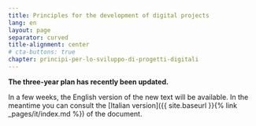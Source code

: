 ```yaml
---
title: Principles for the development of digital projects
lang: en
layout: page
separator: curved
title-alignment: center
# cta-buttons: true
chapter: principi-per-lo-sviluppo-di-progetti-digitali
---
```

**The three-year plan has recently been updated.**

In a few weeks, the English version of the new text will be available.
In the meantime you can consult the [Italian version]({{ site.baseurl }}{% link _pages/it/index.md %}) of the document.

<!-- The principles for the development of digital projects are considered fundamental for the realisation of the projects contained in the Three-Year Plan and, as such, are recommended.

The principles are arrangements both practical in nature - related to the project management - and with a contractual and administrative purpose (drafting the contract, defining the objectives and the procurement of resources.)

Additionally contained within the principles are the elements to be considered in the preparation phase of a digital project, such as:
- a clear design of what is to be achieved. The design phase is essential for the success of the project and, in particular, in planning and implementing the services (service design phase). In this regard, please refer to the [principles of Service Design](https://designers.italia.it/service-design/) of the Design Guidelines for PA web services;
- a plan of how to implement the project, which includes the recommendations for the PA, as contained in the paragraph &quot;[13.2. Realisation of the project](https://pianotriennale-ict.readthedocs.io/en/latest/doc/13_principi-per-lo-sviluppo-di-progetti-digitali.html#implementation-of-the-project)&quot; (for example, appointing the Technical Project Manager, defining an MVP, opening up the data, etc.);
- a launch strategy leading to the end users&#39; adoption of the project. In defining this step, it is necessary to identify the simplest and fastest means, also having the least impacting, in order for users to start adopting the product, and to envisage a strategy that favours its incremental use, together with an effective launch and communication plan.
- a plan to keep the system up-to-date, secure and effective over time, as well as to ensure its continued operation even in the event of malfunctions or disasters (evolution and maintenance). -->
